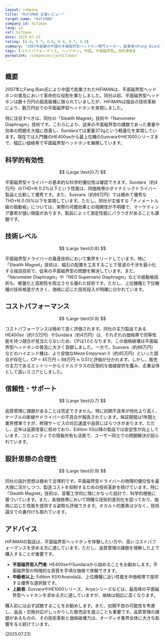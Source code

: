 ```yaml
---
layout: company
title: "HiFiMAN 企業レビュー"
target_name: "HiFiMAN"
company_id: hifiman
lang: ja
ref: hifiman
date: 2025-07-23
rating: [4.0, 0.7, 0.8, 0.9, 0.7, 0.9]
summary: "2007年創業の中国の平面磁界型ヘッドホン専門メーカー。創業者のFang Bian氏の技術革新により、従来は高価格帯に限定されていた平面磁界型ヘッドホンを幅広い価格帯で展開。特にSundara、Ananda、Aryaシリーズなどは、平面磁界型の音質特性を手の届く価格で提供することに成功。品質管理に課題があるものの、技術革新と価格破壊力では業界随一の存在です。"
tags: [コストパフォーマンス, ヘッドホン, 中国, 平面磁界型, 技術革新]
permalink: /companies/ja/hifiman/
---
```

## 概要

2007年にFang Bian氏により中国で創業されたHiFiMANは、平面磁界型ヘッドホンの普及において革命的な役割を果たしました。同社以前、平面磁界型ヘッドホンは数十万円の超高級機に限られていましたが、HiFiMANは独自の技術革新により、数万円台での平面磁界型ヘッドホンを実現しました。

特に注目すべきは、同社の「Stealth Magnet」技術や「Nanometer Diaphragm」技術です。これらにより、従来の平面磁界型の課題であった重量や効率の問題を大幅に改善し、Sundaraでは重量372gという軽量化を実現しています。現在では入門機のHE400seから最上位機のSusvaraやHE1000シリーズまで、幅広い価格帯で平面磁界型ヘッドホンを展開しています。

## 科学的有効性

$$ \Large \text{0.7} $$

平面磁界型ドライバーの基本的な科学的優位性は確認できます。Sundara（約4万円）のTHD+N 0.2%以下という性能は、同価格帯のダイナミックドライバー製品と比較して優秀です。また、Susvara（約88万円）では極めて優秀なTHD+N 0.05%以下を実現しています。ただし、同社が主張する「ナノメートル級の振動板」については、実際の可聴効果との相関性が不明確で、マーケティング要素が強い側面があります。製品によって測定性能にバラつきがあることも課題です。

## 技術レベル

$$ \Large \text{0.8} $$

平面磁界型ドライバーの量産技術において業界をリードしています。特に「Stealth Magnet」技術は、磁石の配置を工夫することで音波の干渉を最小化する独自技術で、従来の平面磁界型の問題を解決しています。また、「Nanometer Diaphragm」や「NEO Supernano Diaphragm」などの振動板技術も、軽量化と高剛性を両立させる優れた技術です。ただし、上位機種と下位機種の技術格差が大きく、価格に応じた技術投入が明確に分かれています。

## コストパフォーマンス

$$ \Large \text{0.9} $$

コストパフォーマンスは極めて高く評価されます。同社の主力製品であるHE400se（約1.5万円）やSundara（約4万円）は、それぞれの価格帯で同等性能を持つ競合が見当たらないため、CPは1.0となります。この価格破壊は平面磁界型ヘッドホンの普及に大きく貢献しました。一方で、Susvara（約88万円）などのハイエンド機は、より安価なMeze Empyrean II（約45万円）といった競合が存在し、CP = 45万円 ÷ 88万円 ≒ 0.51と評価が分かれます。しかし、販売の主力であるエントリーからミドルクラスの圧倒的な価値提供を鑑み、企業全体として高いスコアとしました。

## 信頼性・サポート

$$ \Large \text{0.7} $$

品質管理に課題があることは否定できません。特に初期不良率が他社より高く、ケーブルの断線やドライバーの不具合が報告されています。保証期間は1年間と業界標準ですが、修理サービスの対応速度や品質にばらつきがあります。ただし、近年は品質改善に努めており、Edition XS以降の製品では安定性が向上しています。コミュニティでの情報共有も活発で、ユーザー同士での問題解決が図られています。

## 設計思想の合理性

$$ \Large \text{0.9} $$

同社の設計思想は極めて合理的です。平面磁界型ドライバーの物理的優位性を最大限に活かしつつ、製造コストを抑制するための技術革新を続けています。特に「Stealth Magnet」技術は、音響工学的に理にかなった設計で、科学的根拠に基づいています。また、各価格帯において明確な技術的差別化を図っており、価格に応じた性能を提供する姿勢も評価できます。オカルト的要素は少なく、技術論文での裏付けも取れています。

## アドバイス

HiFiMANの製品は、平面磁界型ヘッドホンを体験したい方や、高いコストパフォーマンスを求める方に適しています。ただし、品質管理の課題を理解した上で購入することが重要です。

- **平面磁界型入門者**: HE400seやSundaraから始めることをお勧めします。平面磁界型の特徴的な音質を手頃な価格で体験できます。
- **中級者以上**: Edition XSやAnandaは、上位機種に近い性能を中価格帯で提供する優秀な選択肢です。
- **上級者**: SusvaraやHE1000シリーズ、Aryaシリーズなどは、最高峰の平面磁界型ヘッドホンを求める方に適していますが、価格は相応に高くなります。

購入前には必ず試聴することをお勧めします。また、初期不良の可能性を考慮し、返品・交換対応がしっかりした販売店を選ぶことも重要です。品質管理の課題があるものの、その技術革新と価格破壊力は、オーディオ業界全体に大きな影響を与え続けています。

(2025.07.23)